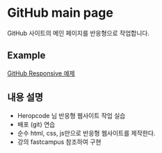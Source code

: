 # GitHub main page

GitHub 사이트의 메인 페이지를 반응형으로 작업합니다.

## Example

[GitHub Responsive 예제](https://heropcode.github.io/GitHub-Responsive/)

## 내용 설명
- Heropcode 님 반응형 웹사이트 작업 실습 
- 배포 (git) 연습
- 순수 html, css, js만으로 반응형 웹사이트를 제작한다.
- 강의 fastcampus 참조하여 구현

